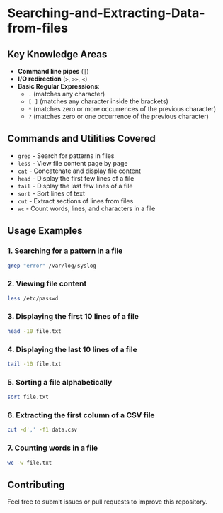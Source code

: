 # Searching-and-Extracting-Data-from-files

## Key Knowledge Areas
- **Command line pipes** (`|`)
- **I/O redirection** (`>`, `>>`, `<`)
- **Basic Regular Expressions**:
  - `.` (matches any character)
  - `[ ]` (matches any character inside the brackets)
  - `*` (matches zero or more occurrences of the previous character)
  - `?` (matches zero or one occurrence of the previous character)

## Commands and Utilities Covered
- `grep` - Search for patterns in files
- `less` - View file content page by page
- `cat` - Concatenate and display file content
- `head` - Display the first few lines of a file
- `tail` - Display the last few lines of a file
- `sort` - Sort lines of text
- `cut` - Extract sections of lines from files
- `wc` - Count words, lines, and characters in a file

## Usage Examples
### 1. Searching for a pattern in a file
```bash
grep "error" /var/log/syslog
```
### 2. Viewing file content
```bash
less /etc/passwd
```
### 3. Displaying the first 10 lines of a file
```bash
head -10 file.txt
```
### 4. Displaying the last 10 lines of a file
```bash
tail -10 file.txt
```
### 5. Sorting a file alphabetically
```bash
sort file.txt
```
### 6. Extracting the first column of a CSV file
```bash
cut -d',' -f1 data.csv
```
### 7. Counting words in a file
```bash
wc -w file.txt
```

## Contributing
Feel free to submit issues or pull requests to improve this repository.

